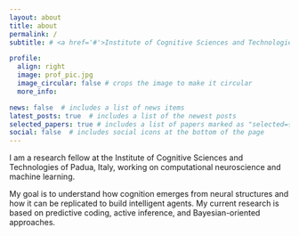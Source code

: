 ```yaml
---
layout: about
title: about
permalink: /
subtitle: # <a href='#'>Institute of Cognitive Sciences and Technologies, National Research Council, Padova</a>

profile:
  align: right
  image: prof_pic.jpg
  image_circular: false # crops the image to make it circular
  more_info:

news: false  # includes a list of news items
latest_posts: true  # includes a list of the newest posts
selected_papers: true # includes a list of papers marked as "selected={true}"
social: false  # includes social icons at the bottom of the page
---
```


I am a research fellow at the Institute of Cognitive Sciences and Technologies of Padua, Italy, working on computational neuroscience and machine learning.

My goal is to understand how cognition emerges from neural structures and how it can be replicated to build intelligent agents. My current research is based on predictive coding, active inference, and Bayesian-oriented approaches.
